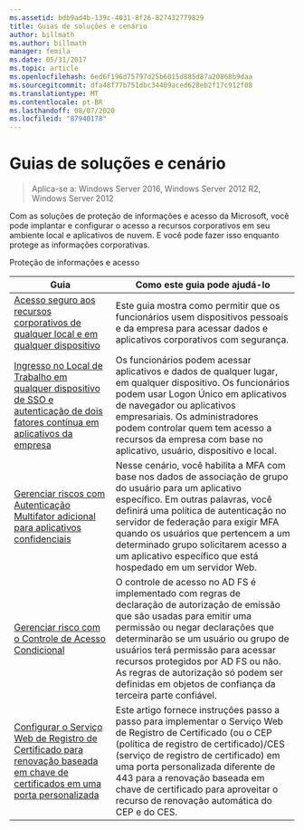 ```yaml
---
ms.assetid: bdb9ad4b-139c-4031-8f26-827432779829
title: Guias de soluções e cenário
author: billmath
ms.author: billmath
manager: femila
ms.date: 05/31/2017
ms.topic: article
ms.openlocfilehash: 6ed6f196d75797d25b6015d885d87a20868b9daa
ms.sourcegitcommit: dfa48f77b751dbc34409aced628eb2f17c912f08
ms.translationtype: MT
ms.contentlocale: pt-BR
ms.lasthandoff: 08/07/2020
ms.locfileid: "87940178"
---
```

# <a name="solutions-and-scenario-guides"></a>Guias de soluções e cenário

>Aplica-se a: Windows Server 2016, Windows Server 2012 R2, Windows Server 2012


Com as soluções de proteção de informações e acesso da Microsoft, você pode implantar e configurar o acesso a recursos corporativos em seu ambiente local e aplicativos de nuvem. E você pode fazer isso enquanto protege as informações corporativas.

Proteção de informações e acesso

|Guia|Como este guia pode ajudá-lo
|-----|-----
| [Acesso seguro aos recursos corporativos de qualquer local e em qualquer dispositivo](/previous-versions/windows/it-pro/solutions-guidance/dn550982(v=ws.11))|Este guia mostra como permitir que os funcionários usem dispositivos pessoais e da empresa para acessar dados e aplicativos corporativos com segurança.
| [Ingresso no Local de Trabalho em qualquer dispositivo de SSO e autenticação de dois fatores contínua em aplicativos da empresa](../ad-fs/operations/join-to-workplace-from-any-device-for-sso-and-seamless-second-factor-authentication-across-company-applications.md) | Os funcionários podem acessar aplicativos e dados de qualquer lugar, em qualquer dispositivo. Os funcionários podem usar Logon Único em aplicativos de navegador ou aplicativos empresariais. Os administradores podem controlar quem tem acesso a recursos da empresa com base no aplicativo, usuário, dispositivo e local.
| [Gerenciar riscos com Autenticação Multifator adicional para aplicativos confidenciais](../ad-fs/operations/manage-risk-with-additional-multi-factor-authentication-for-sensitive-applications.md)| Nesse cenário, você habilita a MFA com base nos dados de associação de grupo do usuário para um aplicativo específico. Em outras palavras, você definirá uma política de autenticação no servidor de federação para exigir MFA quando os usuários que pertencem a um determinado grupo solicitarem acesso a um aplicativo específico que está hospedado em um servidor Web.
| [Gerenciar risco com o Controle de Acesso Condicional](../ad-fs/operations/manage-risk-with-conditional-access-control.md) | O controle de acesso no AD FS é implementado com regras de declaração de autorização de emissão que são usadas para emitir uma permissão ou negar declarações que determinarão se um usuário ou grupo de usuários terá permissão para acessar recursos protegidos por AD FS ou não. As regras de autorização só podem ser definidas em objetos de confiança da terceira parte confiável.
|[Configurar o Serviço Web de Registro de Certificado para renovação baseada em chave de certificados em uma porta personalizada](certificate-enrollment-certificate-key-based-renewal.md)|Este artigo fornece instruções passo a passo para implementar o Serviço Web de Registro de Certificado (ou o CEP (política de registro de certificado)/CES (serviço de registro de certificado) em uma porta personalizada diferente de 443 para a renovação baseada em chave de certificado para aproveitar o recurso de renovação automática do CEP e do CES. |
